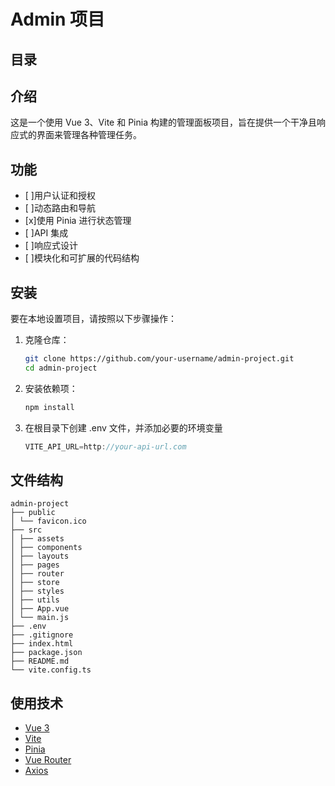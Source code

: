 # Admin 项目

## 目录

<!-- 1. [介绍](#介绍)
2. [功能](#功能)
3. [安装](#安装)
4. [使用](#使用)
5. [文件结构](#文件结构)
6. [使用技术](#使用技术)
7. [贡献](#贡献)
8. [许可](#许可) -->

## 介绍

这是一个使用 Vue 3、Vite 和 Pinia 构建的管理面板项目，旨在提供一个干净且响应式的界面来管理各种管理任务。

## 功能

-   [ ]用户认证和授权
-   [ ]动态路由和导航
-   [x]使用 Pinia 进行状态管理
-   [ ]API 集成
-   [ ]响应式设计
-   [ ]模块化和可扩展的代码结构

## 安装

要在本地设置项目，请按照以下步骤操作：

1. 克隆仓库：
    ```sh
    git clone https://github.com/your-username/admin-project.git
    cd admin-project
    ```
2. 安装依赖项：
    ```sh
    npm install
    ```
3. 在根目录下创建 .env 文件，并添加必要的环境变量
    ```javascript
    VITE_API_URL=http://your-api-url.com
    ```

## 文件结构

```text
admin-project
├── public
│ └── favicon.ico
├── src
│ ├── assets
│ ├── components
│ ├── layouts
│ ├── pages
│ ├── router
│ ├── store
│ ├── styles
│ ├── utils
│ ├── App.vue
│ └── main.js
├── .env
├── .gitignore
├── index.html
├── package.json
├── README.md
└── vite.config.ts
```

## 使用技术
- [Vue 3](https://v3.vuejs.org/)
- [Vite](https://vitejs.dev/)
- [Pinia](https://pinia.vuejs.org/)
- [Vue Router](https://router.vuejs.org/)
- [Axios](https://axios-http.com/)

